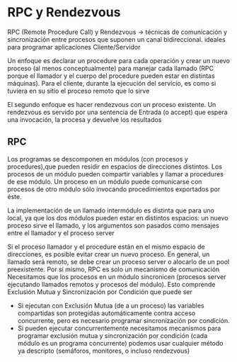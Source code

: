 # RPC y Rendezvous
RPC (Remote Procedure Call) y Rendezvous -> técnicas de comunicación y sincronización entre procesos que suponen un canal bidireccional. ideales para programar aplicaciones Cliente/Servidor

Un enfoque es declarar un procedure para cada operación y crear un nuevo proceso (al menos conceptualmente) para manejar cada llamado (RPC porque el llamador y el cuerpo del procedure pueden estar en distintas máquinas). Para el cliente, durante la ejecución del servicio, es como si tuviera en su sitio el proceso remoto que lo sirve

El segundo enfoque es hacer rendezvous con un proceso existente. Un rendezvous es servido por una sentencia de Entrada (o accept) que espera una invocación, la procesa y devuelve los resultados

## RPC
Los programas se descomponen en módulos (con procesos y procedures),que pueden residir en espacios de direcciones distintos.
Los procesos de un módulo pueden compartir variables y llamar a procedures de ese módulo.
Un proceso en un módulo puede comunicarse con procesos de otro módulo sólo invocando procedimientos exportados por éste.

La implementación de un llamado intermódulo es distinta que para uno local, ya que los dos módulos pueden estar en distintos espacios: un nuevo proceso sirve el llamado, y los argumentos son pasados como mensajes entre el llamador y el proceso server

Si el proceso llamador y el procedure están en el mismo espacio de direcciones, es posible evitar crear un nuevo proceso.
En general, un llamado será remoto, se debe crear un proceso server o alocarlo de un pool preexistente.
Por sí mismo, RPC es solo un mecanismo de comunicación
Necesitamos que los procesos en un módulo sincronicen (procesos server ejecutando llamados remotos y procesos del módulo). Esto comprende Exclusión Mutua y Sincronización por Condición que puede ser
- Si ejecutan con Exclusión Mutua (de a un proceso) las variables compartidas son protegidas automáticamente contra acceso concurrente, pero es necesario programar sincronización por condición.
- Si pueden ejecutar concurrentemente necesitamos mecanismos para programar exclusión mutua y sincronización por condición (cada módulo es un programa concurrente) podemos usar cualquier método ya descripto (semáforos, monitores, o incluso rendezvous)